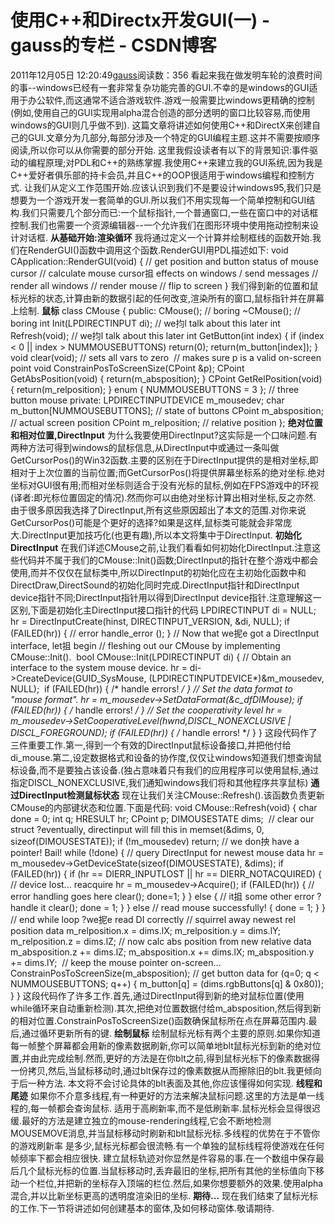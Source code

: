 # 使用C++和Directx开发GUI(一) - gauss的专栏 - CSDN博客
2011年12月05日 12:20:49[gauss](https://me.csdn.net/mathlmx)阅读数：356
看起来我在做发明车轮的浪费时间的事--windows已经有一套非常复杂功能完善的GUI.不幸的是windows的GUI适用于办公软件,而这通常不适合游戏软件.游戏一般需要比windows更精确的控制(例如,使用自己的GUI实现用alpha混合创造的部分透明的窗口比较容易,而使用windows的GUI则几乎做不到).
这篇文章将讲述如何使用C++和DirectX来创建自己的GUI.文章分为几部分,每部分涉及一个特定的GUI编程主题.这并不需要按顺序阅读,所以你可以从你需要的部分开始.
这里我假设读者有以下的背景知识:事件驱动的编程原理;对PDL和C++的熟练掌握.我使用C++来建立我的GUI系统,因为我是C++爱好者俱乐部的持卡会员,并且C++的OOP很适用于windows编程和控制方式.
让我们从定义工作范围开始.应该认识到我们不是要设计windows95,我们只是想要为一个游戏开发一套简单的GUI.所以我们不用实现每一个简单控制和GUI结构.我们只需要几个部分而已:一个鼠标指针,一个普通窗口,一些在窗口中的对话框控制.我们也需要一个资源编辑器--一个允许我们在图形环境中使用拖动控制来设计对话框.
**从基础开始:渲染循环**
我将通过定义一个计算并绘制框线的函数开始.我们在RenderGUI()函数中调用这个函数.RenderGUI用PDL描述如下:
void CApplication::RenderGUI(void)
{
// get position and button status of mouse cursor
// calculate mouse cursor抯 effects on windows / send messages
// render all windows
// render mouse
// flip to screen
}
我们得到新的位置和鼠标光标的状态,计算由新的数据引起的任何改变,渲染所有的窗口,鼠标指针并在屏幕上绘制.
**鼠标**
class CMouse {
public:
CMouse(); // boring
~CMouse(); // boring
int Init(LPDIRECTINPUT di); // we抣l talk about this later
int Refresh(void); // we抣l talk about this later
int GetButton(int index)
{
if (index < 0 || index > NUMMOUSEBUTTONS) return(0);
return(m_button[index]);
}
void clear(void); // sets all vars to zero 
// makes sure p is a valid on-screen point
void ConstrainPosToScreenSize(CPoint &p);
CPoint GetAbsPosition(void) { return(m_absposition); }
CPoint GetRelPosition(void) { return(m_relposition); }
enum { NUMMOUSEBUTTONS = 3 }; // three button mouse
private:
LPDIRECTINPUTDEVICE m_mousedev;
char m_button[NUMMOUSEBUTTONS]; // state of buttons
CPoint m_absposition; // actual screen position
CPoint m_relposition; // relative position
};
**绝对位置和相对位置,DirectInput**
为什么我要使用DirectInput?这实际是一个口味问题.有两种方法可得到windows的鼠标信息,从DirectInput中或通过一条叫做GetCursorPos()的Win32函数.主要的区别在于DirectInput提供的是相对坐标,即相对于上次位置的当前位置;而GetCursorPos()将提供屏幕坐标系的绝对坐标.绝对坐标对GUI很有用;而相对坐标则适合于没有光标的鼠标,例如在FPS游戏中的环视(译者:即光标位置固定的情况).然而你可以由绝对坐标计算出相对坐标,反之亦然.
由于很多原因我选择了DirectInput,所有这些原因超出了本文的范围.对你来说GetCursorPos()可能是个更好的选择?如果是这样,鼠标类可能就会非常庞大.DirectInput更加技巧化(也更有趣),所以本文将集中于DirectInput.
**初始化DirectInput**
在我们详述CMouse之前,让我们看看如何初始化DirectInput.注意这些代码并不属于我们的CMouse::Init()函数;DirectInput的指针在整个游戏中都会使用,而并不仅仅在鼠标类中,所以DirectInput的初始化应在主初始化函数中和DirectDraw,DirectSound的初始化同时完成.DirectInput指针和DirectInput
 device指针不同;DirectInput指针用以得到DirectInput device指针.注意理解这一区别,下面是初始化主DirectInput接口指针的代码
LPDIRECTINPUT di = NULL;
hr = DirectInputCreate(hinst, DIRECTINPUT_VERSION, &di, NULL);
if (FAILED(hr)) {
// error
handle_error ();
}
// Now that we抳e got a DirectInput interface, let抯 begin
// fleshing out our CMouse by implementing CMouse::Init().  
bool CMouse::Init(LPDIRECTINPUT di)
{
// Obtain an interface to the system mouse device.
hr = di->CreateDevice(GUID_SysMouse, (LPDIRECTINPUTDEVICE*)&m_mousedev, NULL); 
if (FAILED(hr)) { /* handle errors! */ }
//
Set the data format to "mouse format".
hr = m_mousedev->SetDataFormat(&c_dfDIMouse);
if (FAILED(hr)) { /* handle errors! */ }
// Set the cooperativity level
hr = m_mousedev->SetCooperativeLevel(hwnd,DISCL_NONEXCLUSIVE | DISCL_FOREGROUND);
if (FAILED(hr)) { /* handle errors! */ }
}
这段代码作了三件重要工作.第一,得到一个有效的DirectInput鼠标设备接口,并把他付给di_mouse.第二,设定数据格式和设备的协作度,仅仅让windows知道我们想查询鼠标设备,而不是要独占该设备.(独占意味着只有我们的应用程序可以使用鼠标,通过指定DISCL_NONEXCLUSIVE,我们通知windows我们将和其他程序共享鼠标)
**通过DirectInput检测鼠标状态**
现在让我们关注CMouse::Refresh().该函数负责更新CMouse的内部键状态和位置.下面是代码:
void CMouse::Refresh(void)
{
char done = 0;
int q;
HRESULT hr;
CPoint p;
DIMOUSESTATE dims;  
// clear our struct ?eventually, directinput will fill this in
memset(&dims, 0, sizeof(DIMOUSESTATE));
if (!m_mousedev) return; // we don抰 have a pointer! Bail!
while (!done)
{
// query DirectInput for newest mouse data
hr = m_mousedev->GetDeviceState(sizeof(DIMOUSESTATE), &dims);
if (FAILED(hr))
{
if (hr == DIERR_INPUTLOST || hr == DIERR_NOTACQUIRED)
{
// device lost... reacquire
hr = m_mousedev->Acquire();
if (FAILED(hr))
{
// error handling goes here
clear();
done=1;
}
}
else
{
// it抯 some other error ?handle it
clear();
done = 1;
}
}
else // read mouse successfully!
{
done = 1;
}
} // end while loop ?we抳e read DI correctly
// squirrel away newest rel position data
m_relposition.x = dims.lX;
m_relposition.y = dims.lY;
m_relposition.z = dims.lZ;
// now calc abs position from new relative data
m_absposition.z += dims.lZ;
m_absposition.x += dims.lX;
m_absposition.y += dims.lY; 
// keep the mouse pointer on-screen...
ConstrainPosToScreenSize(m_absposition);
// get button data
for (q=0; q < NUMMOUSEBUTTONS; q++)
{
m_button[q] = (dims.rgbButtons[q] & 0x80));
}
}
这段代码作了许多工作.首先,通过DirectInput得到新的绝对鼠标位置(使用while循环来自动重新检测).其次,把绝对位置数据付给m_absposition,然后得到新的相对位置.ConstrainPosToScreenSize()函数确保鼠标所在点在屏幕范围内.最后,通过循环更新所有的键.
**绘制鼠标**
绘制鼠标光标有两个主要的原则.如果你知道每一帧整个屏幕都会用新的像素数据刷新,你可以简单地blt鼠标光标到新的绝对位置,并由此完成绘制.然而,更好的方法是在你blt之前,得到鼠标光标下的像素数据得一份拷贝,然后,当鼠标移动时,通过blt保存过的像素数据从而擦除旧的blt.我更倾向于后一种方法.
本文将不会讨论具体的blt表面及其他,你应该懂得如何实现.
**线程和尾迹**
如果你不介意多线程,有一种更好的方法来解决鼠标问题.这里的方法是单一线程的,每一帧都会查询鼠标.
适用于高刷新率,而不是低刷新率.鼠标光标会显得很迟缓.最好的方法是建立独立的mouse-rendering线程,它会不断地检测MOUSEMOVE消息,并当鼠标移动时刷新和blt鼠标光标.多线程的优势在于不管你的游戏刷新率
是多少,鼠标光标都会很流畅.有一个单独的鼠标线程将使游戏在任何帧频率下都会相应很快.
建立鼠标轨迹对你显然是件容易的事.在一个数组中保存最后几个鼠标光标的位置.当鼠标移动时,丢弃最旧的坐标,把所有其他的坐标值向下移动一个栏位,并把新的坐标存入顶端的栏位.然后,如果你想要额外的效果.使用alpha混合,并以比新坐标更高的透明度渲染旧的坐标.
**期待...**
现在我们结束了鼠标光标的工作.下一节将讲述如何创建基本的窗体,及如何移动窗体.敬请期待.
